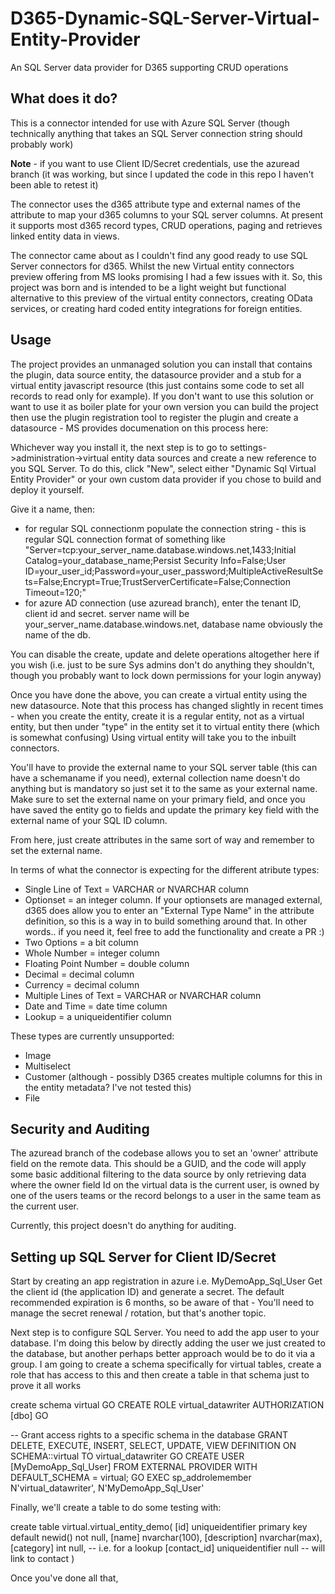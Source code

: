 # D365-Dynamic-SQL-Server-Virtual-Entity-Provider
An SQL Server data provider for D365 supporting CRUD operations

## What does it do?
This is a connector intended for use with Azure SQL Server (though technically anything that takes an SQL Server connection string should probably work)

**Note** - if you want to use Client ID/Secret credentials, use the azuread branch (it was working, but since I updated the code in this repo I haven't been able to retest it)

The connector uses the d365 attribute type and external names of the attribute to map your d365 columns to your SQL server columns. At present it supports most d365 record types, CRUD operations, paging and retrieves linked entity data in views.

The connector came about as I couldn't find any good ready to use SQL Server connectors for d365. Whilst the new Virtual entity connectors preview offering from MS looks promising I had a few issues with it. So, this project was born and is intended to be a light weight but functional alternative to this preview of the virtual entity connectors, creating OData services, or creating hard coded entity integrations for foreign entities.

## Usage
The project provides an unmanaged solution you can install that contains the plugin, data source entity, the datasource provider and a stub for a virtual entity javascript resource (this just contains some code to set all records to read only for example). If you don't want to use this solution or want to use it as boiler plate for your own version you can build the project then use the plugin registration tool to register the plugin and create a datasource - MS provides documenation on this process here: 

Whichever way you install it, the next step is to go to settings->administration->virtual entity data sources and create a new reference to you SQL Server. To do this, click "New", select either "Dynamic Sql Virtual Entity Provider" or your own custom data provider if you chose to build and deploy it yourself. 

Give it a name, then: 

- for regular SQL connectionm populate the connection string - this is regular SQL connection format of something like "Server=tcp:your_server_name.database.windows.net,1433;Initial Catalog=your_database_name;Persist Security Info=False;User ID=your_user_id;Password=your_user_password;MultipleActiveResultSets=False;Encrypt=True;TrustServerCertificate=False;Connection Timeout=120;"
- for azure AD connection (use azuread branch), enter the tenant ID, client id and secret. server name will be your_server_name.database.windows.net, database name obviously the name of the db.

You can disable the create, update and delete operations altogether here if you wish (i.e. just to be sure Sys admins don't do anything they shouldn't, though you probably want to lock down permissions for your login anyway) 

Once you have done the above, you can create a virtual entity using the new datasource. Note that this process has changed slightly in recent times - when you create the entity, create it is a regular entity, not as a virtual entity, but then under "type" in the entity set it to virtual entity there (which is somewhat confusing)
Using virtual entity will take you to the inbuilt connectors.

You'll have to provide the external name to your SQL server table (this can have a schemaname if you need), external collection name doesn't do anything but is mandatory so just set it to the same as your external name. Make sure to set the external name on your primary field, and once you have saved the entity go to fields and update the primary key field with the external name of your SQL ID column.

From here, just create attributes in the same sort of way and remember to set the external name.

In terms of what the connector is expecting for the different atribute types:
- Single Line of Text = VARCHAR or NVARCHAR column
- Optionset = an integer column. If your optionsets are managed external, d365 does allow you to enter an "External Type Name" in the attribute definition, so this is a way in to build something around that. In other words.. if you need it, feel free to add the functionality and create a PR :)
- Two Options = a bit column
- Whole Number = integer column
- Floating Point Number = double column
- Decimal = decimal column
- Currency = decimal column
- Multiple Lines of Text = VARCHAR or NVARCHAR column
- Date and Time = date time column
- Lookup = a uniqueidentifier column

These types are currently unsupported:
- Image 
- Multiselect 
- Customer (although - possibly D365 creates multiple columns for this in the entity metadata? I've not tested this)
- File

## Security and Auditing

The azuread branch of the codebase allows you to set an 'owner' attribute field on the remote data. This should be a GUID, and the code will apply some basic additional filtering to the data source by only retrieving data where the owner field Id on the virtual data is the current user, is owned by one of the users teams or the record belongs to a user in the same team as the current user.

Currently, this project doesn't do anything for auditing.


## Setting up SQL Server for Client ID/Secret
Start by creating an app registration in azure
i.e. MyDemoApp_Sql_User
Get the client id (the application ID) and generate a secret. The default recommended expiration is 6 months, so be aware of that - You'll need to manage the secret renewal / rotation, but that's another topic.

Next step is to configure SQL Server. You need to add the app user to your database. I'm doing this below by directly adding the user we just created to the database, but another perhaps better approach would be to do it via a group. 
I am going to create a schema specifically for virtual tables, create a role that has access to this and then create a table in that schema just to prove it all works

create schema virtual
GO
CREATE ROLE virtual_datawriter AUTHORIZATION [dbo]
GO

-- Grant access rights to a specific schema in the database
GRANT 
	DELETE, 
	EXECUTE, 
	INSERT, 
	SELECT, 
	UPDATE, 
	VIEW DEFINITION 
ON SCHEMA::virtual
	TO virtual_datawriter
GO
CREATE USER [MyDemoApp_Sql_User] FROM EXTERNAL PROVIDER WITH DEFAULT_SCHEMA = virtual;
GO
EXEC sp_addrolemember N'virtual_datawriter', N'MyDemoApp_Sql_User'	

Finally, we'll create a table to do some testing with:

create table virtual.virtual_entity_demo(
	[id] uniqueidentifier primary key default newid() not null,
	[name] nvarchar(100),
	[description] nvarchar(max),
	[category] int null, -- i.e. for a lookup
	[contact_id] uniqueidentifier null -- will link to contact
)

Once you've done all that, 

